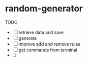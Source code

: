# random-generator

TODO

* [ ] retrieve data and save
* [ ] generate
* [ ] improve add and remove rules
* [ ] get commands from terminal
* [ ]
